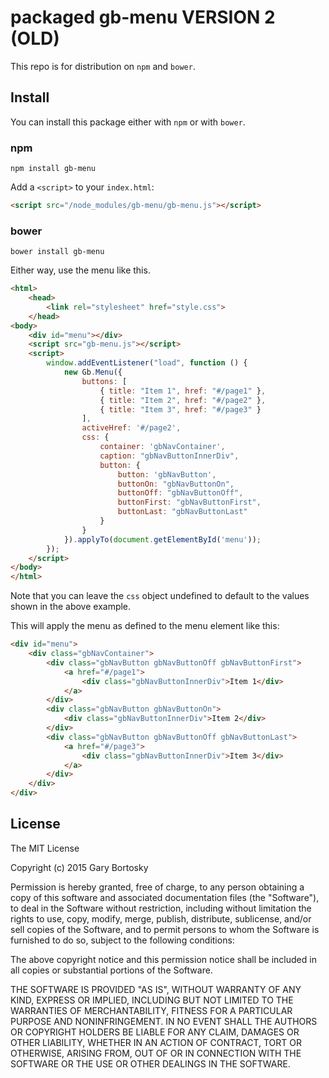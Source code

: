 # packaged gb-menu VERSION 2 (OLD)

This repo is for distribution on `npm` and `bower`.

## Install

You can install this package either with `npm` or with `bower`.

### npm

```shell
npm install gb-menu
```

Add a `<script>` to your `index.html`:

```html
<script src="/node_modules/gb-menu/gb-menu.js"></script>
```

### bower

```shell
bower install gb-menu
```

Either way, use the menu like this.

```html
<html>
    <head>
        <link rel="stylesheet" href="style.css">
    </head>
<body>
    <div id="menu"></div>
    <script src="gb-menu.js"></script>
    <script>
        window.addEventListener("load", function () {
            new Gb.Menu({
                buttons: [
		            { title: "Item 1", href: "#/page1" },
		            { title: "Item 2", href: "#/page2" },
		            { title: "Item 3", href: "#/page3" }
                ],
                activeHref: '#/page2',
                css: {
                    container: 'gbNavContainer',
                    caption: "gbNavButtonInnerDiv",
                    button: {
                        button: 'gbNavButton',
                        buttonOn: "gbNavButtonOn",
                        buttonOff: "gbNavButtonOff",
                        buttonFirst: "gbNavButtonFirst",
                        buttonLast: "gbNavButtonLast"
                    }
                }
            }).applyTo(document.getElementById('menu'));
        });
    </script>
</body>
</html>
```

Note that you can leave the `css` object undefined to default to the values shown in the above example.

This will apply the menu as defined to the menu element like this:

```html
<div id="menu">
    <div class="gbNavContainer">
        <div class="gbNavButton gbNavButtonOff gbNavButtonFirst">
            <a href="#/page1">
                <div class="gbNavButtonInnerDiv">Item 1</div>
            </a>
        </div>
        <div class="gbNavButton gbNavButtonOn">
            <div class="gbNavButtonInnerDiv">Item 2</div>
        </div>
        <div class="gbNavButton gbNavButtonOff gbNavButtonLast">
            <a href="#/page3">
                <div class="gbNavButtonInnerDiv">Item 3</div>
            </a>
        </div>
    </div>
</div>
```

## License

The MIT License

Copyright (c) 2015 Gary Bortosky

Permission is hereby granted, free of charge, to any person obtaining a copy
of this software and associated documentation files (the "Software"), to deal
in the Software without restriction, including without limitation the rights
to use, copy, modify, merge, publish, distribute, sublicense, and/or sell
copies of the Software, and to permit persons to whom the Software is
furnished to do so, subject to the following conditions:

The above copyright notice and this permission notice shall be included in
all copies or substantial portions of the Software.

THE SOFTWARE IS PROVIDED "AS IS", WITHOUT WARRANTY OF ANY KIND, EXPRESS OR
IMPLIED, INCLUDING BUT NOT LIMITED TO THE WARRANTIES OF MERCHANTABILITY,
FITNESS FOR A PARTICULAR PURPOSE AND NONINFRINGEMENT. IN NO EVENT SHALL THE
AUTHORS OR COPYRIGHT HOLDERS BE LIABLE FOR ANY CLAIM, DAMAGES OR OTHER
LIABILITY, WHETHER IN AN ACTION OF CONTRACT, TORT OR OTHERWISE, ARISING FROM,
OUT OF OR IN CONNECTION WITH THE SOFTWARE OR THE USE OR OTHER DEALINGS IN
THE SOFTWARE.
